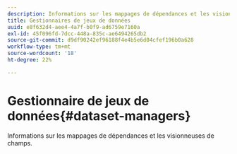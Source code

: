 ```yaml
---
description: Informations sur les mappages de dépendances et les visionneuses de champs.
title: Gestionnaires de jeux de données
uuid: e8f632d4-aee4-4a7f-b0f9-ad6759e7160a
exl-id: 45f096fd-7dcc-448a-835c-ae6494265db2
source-git-commit: d9df90242ef96188f4e4b5e6d04cfef196b0a628
workflow-type: tm+mt
source-wordcount: '18'
ht-degree: 22%

---
```


# Gestionnaire de jeux de données{#dataset-managers}

Informations sur les mappages de dépendances et les visionneuses de champs.
